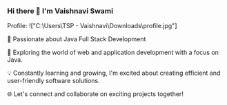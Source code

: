 ### Hi there 👋 I'm Vaishnavi Swami

Profile:
!["C:\Users\TSP - Vaishnavi\Downloads\profile.jpg"]
 
🚀 Passionate about Java Full Stack Development

🌟 Exploring the world of web and application development with a focus on Java.

💡 Constantly learning and growing, I'm excited about creating efficient and user-friendly software solutions.

🌐 Let's connect and collaborate on exciting projects together!
